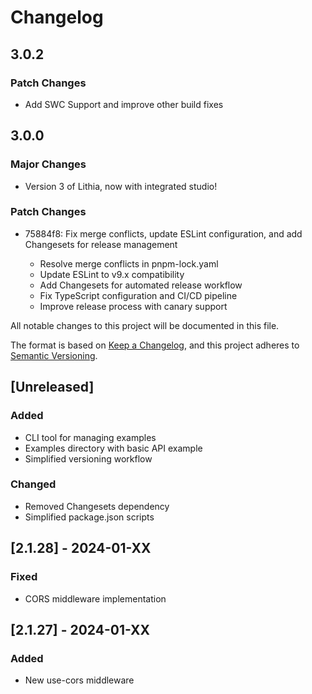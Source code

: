 # Changelog

## 3.0.2

### Patch Changes

- Add SWC Support and improve other build fixes

## 3.0.0

### Major Changes

- Version 3 of Lithia, now with integrated studio!

### Patch Changes

- 75884f8: Fix merge conflicts, update ESLint configuration, and add Changesets for release management

  - Resolve merge conflicts in pnpm-lock.yaml
  - Update ESLint to v9.x compatibility
  - Add Changesets for automated release workflow
  - Fix TypeScript configuration and CI/CD pipeline
  - Improve release process with canary support

All notable changes to this project will be documented in this file.

The format is based on [Keep a Changelog](https://keepachangelog.com/en/1.0.0/),
and this project adheres to [Semantic Versioning](https://semver.org/spec/v2.0.0.html).

## [Unreleased]

### Added

- CLI tool for managing examples
- Examples directory with basic API example
- Simplified versioning workflow

### Changed

- Removed Changesets dependency
- Simplified package.json scripts

## [2.1.28] - 2024-01-XX

### Fixed

- CORS middleware implementation

## [2.1.27] - 2024-01-XX

### Added

- New use-cors middleware
